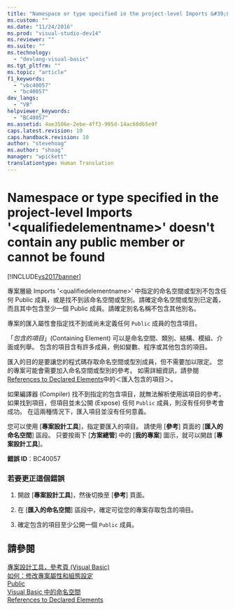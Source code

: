 ```yaml
---
title: "Namespace or type specified in the project-level Imports &#39;&lt;qualifiedelementname&gt;&#39; doesn&#39;t contain any public member or cannot be found | Microsoft Docs"
ms.custom: ""
ms.date: "11/24/2016"
ms.prod: "visual-studio-dev14"
ms.reviewer: ""
ms.suite: ""
ms.technology: 
  - "devlang-visual-basic"
ms.tgt_pltfrm: ""
ms.topic: "article"
f1_keywords: 
  - "vbc40057"
  - "bc40057"
dev_langs: 
  - "VB"
helpviewer_keywords: 
  - "BC40057"
ms.assetid: 4ae3506e-2ebe-4ff3-995d-14ac60db5e9f
caps.latest.revision: 10
caps.handback.revision: 10
author: "stevehoag"
ms.author: "shoag"
manager: "wpickett"
translationtype: Human Translation
---
```

# Namespace or type specified in the project-level Imports &#39;&lt;qualifiedelementname&gt;&#39; doesn&#39;t contain any public member or cannot be found
[!INCLUDE[vs2017banner](../../../csharp/includes/vs2017banner.md)]

專案層級 Imports '\<qualifiedelementname\>' 中指定的命名空間或型別不包含任何 Public 成員，或是找不到該命名空間或型別。請確定命名空間或型別已定義，而且其中包含至少一個 Public 成員。請確定別名名稱不包含其他別名。  
  
 專案的匯入屬性會指定找不到或尚未定義任何 `Public` 成員的包含項目。  
  
 「*包含的項目*」\(Containing Element\) 可以是命名空間、類別、結構、模組、介面或列舉。  包含的項目含有許多成員，例如變數、程序或其他包含的項目。  
  
 匯入的目的是要讓您的程式碼存取命名空間或型別成員，但不需要加以限定。  您的專案可能會需要加入命名空間或型別的參考。  如需詳細資訊，請參閱[References to Declared Elements](../../../visual-basic/programming-guide/language-features/declared-elements/references-to-declared-elements.md)中的＜匯入包含的項目＞。  
  
 如果編譯器 \(Compiler\) 找不到指定的包含項目，就無法解析使用該項目的參考。  如果找到項目，但項目並未公開 \(Expose\) 任何 `Public` 成員，則沒有任何參考會成功。  在這兩種情況下，匯入項目並沒有任何意義。  
  
 您可以使用 \[**專案設計工具**\]，指定要匯入的項目。  請使用 \[**參考**\] 頁面的 \[**匯入的命名空間**\] 區段。  只要按兩下 \[**方案總管**\] 中的 \[**我的專案**\] 圖示，就可以開啟 \[**專案設計工具**\]。  
  
 **錯誤 ID**︰BC40057  
  
### 若要更正這個錯誤  
  
1.  開啟 \[**專案設計工具**\]，然後切換至 \[**參考**\] 頁面。  
  
2.  在 \[**匯入的命名空間**\] 區段中，確定可從您的專案存取包含的項目。  
  
3.  確定包含的項目至少公開一個 `Public` 成員。  
  
## 請參閱  
 [專案設計工具，參考頁 \(Visual Basic\)](/visual-studio/ide/reference/references-page-project-designer-visual-basic)   
 [如何：修改專案屬性和組態設定](http://msdn.microsoft.com/zh-tw/e7184bc5-2f2b-4b4f-aa9a-3ecfcbc48b67)   
 [Public](../../../visual-basic/language-reference/modifiers/public.md)   
 [Visual Basic 中的命名空間](../../../visual-basic/programming-guide/program-structure/namespaces.md)   
 [References to Declared Elements](../../../visual-basic/programming-guide/language-features/declared-elements/references-to-declared-elements.md)